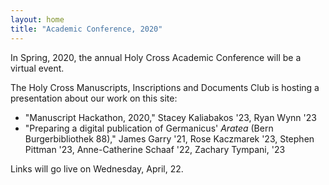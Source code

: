 ```yaml
---
layout: home
title: "Academic Conference, 2020"
---
```


In Spring, 2020, the annual Holy Cross Academic Conference will be a virtual event.

The Holy Cross Manuscripts, Inscriptions and Documents Club is hosting a presentation about our work on this site:


- "Manuscript Hackathon, 2020," Stacey Kaliabakos '23, Ryan Wynn '23
- "Preparing a digital publication of Germanicus' *Aratea* (Bern Burgerbibliothek 88)," James Garry '21, Rose Kaczmarek '23, Stephen Pittman '23, Anne-Catherine Schaaf '22, Zachary Tympani, '23

Links will go live on Wednesday, April, 22.
